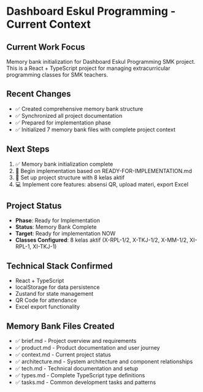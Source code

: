 # Dashboard Eskul Programming - Current Context

## Current Work Focus
Memory bank initialization for Dashboard Eskul Programming SMK project. This is a React + TypeScript project for managing extracurricular programming classes for SMK teachers.

## Recent Changes
- ✅ Created comprehensive memory bank structure
- ✅ Synchronized all project documentation
- ✅ Prepared for implementation phase
- ✅ Initialized 7 memory bank files with complete project context

## Next Steps
1. ✅ Memory bank initialization complete
2. 🚀 Begin implementation based on READY-FOR-IMPLEMENTATION.md
3. 🎯 Set up project structure with 8 kelas aktif
4. 💻 Implement core features: absensi QR, upload materi, export Excel

## Project Status
- **Phase**: Ready for Implementation
- **Status**: Memory Bank Complete
- **Target**: Ready for implementation NOW
- **Classes Configured**: 8 kelas aktif (X-RPL-1/2, X-TKJ-1/2, X-MM-1/2, XI-RPL-1, XI-TKJ-1)

## Technical Stack Confirmed
- React + TypeScript
- localStorage for data persistence
- Zustand for state management
- QR Code for attendance
- Excel export functionality

## Memory Bank Files Created
- ✅ brief.md - Project overview and requirements
- ✅ product.md - Product documentation and user journey
- ✅ context.md - Current project status
- ✅ architecture.md - System architecture and component relationships
- ✅ tech.md - Technical documentation and setup
- ✅ types.md - Complete TypeScript type definitions
- ✅ tasks.md - Common development tasks and patterns